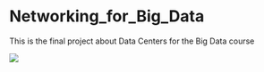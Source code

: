 # Networking_for_Big_Data

This is the final project about Data Centers for the Big Data course

![](https://encrypted-tbn0.gstatic.com/images?q=tbn:ANd9GcQrIMkqud2jQzH2Q2b9k15LlvVvyCybJ_HQpFGqmTC_8bQqOzMl)

